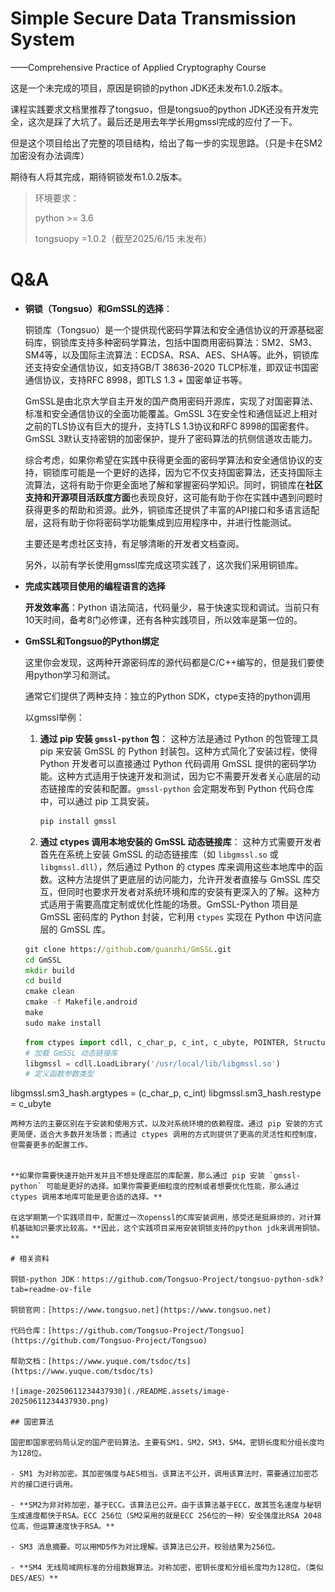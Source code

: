 # Simple Secure Data Transmission System

——Comprehensive Practice of Applied Cryptography Course

这是一个未完成的项目，原因是铜锁的python JDK还未发布1.0.2版本。

课程实践要求文档里推荐了tongsuo，但是tongsuo的python JDK还没有开发完全，这次是踩了大坑了。最后还是用去年学长用gmssl完成的应付了一下。

但是这个项目给出了完整的项目结构，给出了每一步的实现思路。（只是卡在SM2加密没有办法调库）

期待有人将其完成，期待铜锁发布1.0.2版本。

>
>
>环境要求：
>
>python >= 3.6
>
>tongsuopy =1.0.2（截至2025/6/15 未发布）

# Q&A

- **铜锁（Tongsuo）和GmSSL的选择**：

  铜锁库（Tongsuo）是一个提供现代密码学算法和安全通信协议的开源基础密码库，铜锁库支持多种密码学算法，包括中国商用密码算法：SM2、SM3、SM4等，以及国际主流算法：ECDSA、RSA、AES、SHA等。此外，铜锁库还支持安全通信协议，如支持GB/T 38636-2020 TLCP标准，即双证书国密通信协议，支持RFC 8998，即TLS 1.3 + 国密单证书等。

  GmSSL是由北京大学自主开发的国产商用密码开源库，实现了对国密算法、标准和安全通信协议的全面功能覆盖。GmSSL 3在安全性和通信延迟上相对之前的TLS协议有巨大的提升，支持TLS 1.3协议和RFC 8998的国密套件。GmSSL 3默认支持密钥的加密保护，提升了密码算法的抗侧信道攻击能力。

  综合考虑，如果你希望在实践中获得更全面的密码学算法和安全通信协议的支持，铜锁库可能是一个更好的选择，因为它不仅支持国密算法，还支持国际主流算法，这将有助于你更全面地了解和掌握密码学知识。同时，铜锁库在**社区支持和开源项目活跃度方面**也表现良好，这可能有助于你在实践中遇到问题时获得更多的帮助和资源。此外，铜锁库还提供了丰富的API接口和多语言适配层，这将有助于你将密码学功能集成到应用程序中，并进行性能测试。

  主要还是考虑社区支持，有足够清晰的开发者文档查阅。

  另外，以前有学长使用gmssl库完成这项实践了，这次我们采用铜锁库。

- **完成实践项目使用的编程语言的选择**

  **开发效率高**：Python 语法简洁，代码量少，易于快速实现和调试。当前只有10天时间，备考8门必修课，还有各种实践项目，所以效率是第一位的。

- **GmSSL和Tongsuo的Python绑定**

  这里你会发现，这两种开源密码库的源代码都是C/C++编写的，但是我们要使用python学习和测试。

  通常它们提供了两种支持：独立的Python SDK，ctype支持的python调用

  以gmssl举例：

  1. **通过 pip 安装 `gmssl-python` 包**： 这种方法是通过 Python 的包管理工具 pip 来安装 GmSSL 的 Python 封装包。这种方式简化了安装过程，使得 Python 开发者可以直接通过 Python 代码调用 GmSSL 提供的密码学功能。这种方式适用于快速开发和测试，因为它不需要开发者关心底层的动态链接库的安装和配置。`gmssl-python` 会定期发布到 Python 代码仓库中，可以通过 pip 工具安装。

     ```cmd
     pip install gmssl
     ```

  2. **通过 ctypes 调用本地安装的 GmSSL 动态链接库**： 这种方式需要开发者首先在系统上安装 GmSSL 的动态链接库（如 `libgmssl.so` 或 `libgmssl.dll`），然后通过 Python 的 ctypes 库来调用这些本地库中的函数。这种方法提供了更底层的访问能力，允许开发者直接与 GmSSL 库交互，但同时也要求开发者对系统环境和库的安装有更深入的了解。这种方式适用于需要高度定制或优化性能的场景。GmSSL-Python 项目是 GmSSL 密码库的 Python 封装，它利用 `ctypes` 实现在 Python 中访问底层的 GmSSL 库。

  ```cmd
  git clone https://github.com/guanzhi/GmSSL.git
  cd GmSSL
  mkdir build
  cd build
  cmake clean
  cmake -f Makefile.android
  make
  sudo make install
  ```
  ```python
  from ctypes import cdll, c_char_p, c_int, c_ubyte, POINTER, Structure, byref
  # 加载 GmSSL 动态链接库
  libgmssl = cdll.LoadLibrary('/usr/local/lib/libgmssl.so')
  # 定义函数参数类型
libgmssl.sm3_hash.argtypes = (c_char_p, c_int)
  libgmssl.sm3_hash.restype = c_ubyte
  ```
  两种方法的主要区别在于安装和使用方式，以及对系统环境的依赖程度。通过 pip 安装的方式更简便，适合大多数开发场景；而通过 ctypes 调用的方式则提供了更高的灵活性和控制度，但需要更多的配置工作。

  
  **如果你需要快速开始开发并且不想处理底层的库配置，那么通过 pip 安装 `gmssl-python` 可能是更好的选择。如果你需要更细粒度的控制或者想要优化性能，那么通过 ctypes 调用本地库可能是更合适的选择。**
  
  在这学期第一个实践项目中，配置过一次openssl的C库安装调用，感受还是挺麻烦的，对计算机基础知识要求比较高。**因此，这个实践项目采用安装铜锁支持的python jdk来调用铜锁。**

# 相关资料

铜锁-python JDK：https://github.com/Tongsuo-Project/tongsuo-python-sdk?tab=readme-ov-file

铜锁官网：[https://www.tongsuo.net](https://www.tongsuo.net)

代码仓库：[https://github.com/Tongsuo-Project/Tongsuo](https://github.com/Tongsuo-Project/Tongsuo)

帮助文档：[https://www.yuque.com/tsdoc/ts](https://www.yuque.com/tsdoc/ts)

![image-20250611234437930](./README.assets/image-20250611234437930.png)

## 国密算法

国密即国家密码局认定的国产密码算法。主要有SM1，SM2，SM3，SM4。密钥长度和分组长度均为128位。

- SM1 为对称加密。其加密强度与AES相当。该算法不公开，调用该算法时，需要通过加密芯片的接口进行调用。

- **SM2为非对称加密，基于ECC。该算法已公开。由于该算法基于ECC，故其签名速度与秘钥生成速度都快于RSA。ECC 256位（SM2采用的就是ECC 256位的一种）安全强度比RSA 2048位高，但运算速度快于RSA。**

- SM3 消息摘要。可以用MD5作为对比理解。该算法已公开。校验结果为256位。

- **SM4 无线局域网标准的分组数据算法。对称加密，密钥长度和分组长度均为128位。（类似DES/AES）**

